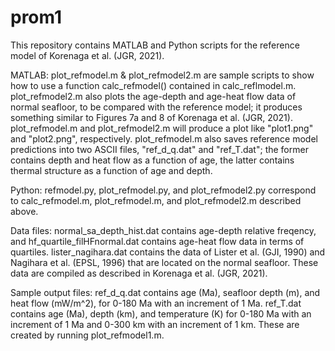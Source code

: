 # prom1
This repository contains MATLAB and Python scripts for the reference model of Korenaga et al. (JGR, 2021). 

MATLAB:
plot_refmodel.m & plot_refmodel2.m are sample scripts to show how to use a function calc_refmodel() contained
in calc_reflmodel.m. plot_refmodel2.m also plots the age-depth and age-heat flow data of normal seafloor, to be
compared with the reference model; it produces something similar to Figures 7a and 8 of Korenaga et al. (JGR, 2021). 
plot_refmodel.m and plot_refmodel2.m will produce a plot like "plot1.png" and "plot2.png", respectively. 
plot_refmodel.m also saves reference model predictions into two ASCII files, "ref_d_q.dat" and "ref_T.dat"; the former
contains depth and heat flow as a function of age, the latter contains thermal structure as a function of age and depth. 

Python:
refmodel.py, plot_refmodel.py, and plot_refmodel2.py correspond to calc_refmodel.m, plot_refmodel.m, and plot_refmodel2.m
described above. 

Data files:
normal_sa_depth_hist.dat contains age-depth relative freqency, and 
hf_quartile_filHFnormal.dat contains age-heat flow data in terms of quartiles. 
lister_nagihara.dat contains the data of Lister et al. (GJI, 1990) and Nagihara et al. (EPSL, 1996)
that are located on the normal seafloor. These data are compiled as described in Korenaga et al. (JGR, 2021). 

Sample output files:
ref_d_q.dat contains age (Ma), seafloor depth (m), and heat flow (mW/m^2), for 0-180 Ma with an increment of 1 Ma. 
ref_T.dat contains age (Ma), depth (km), and temperature (K) for 0-180 Ma with an increment of 1 Ma and 0-300 km with an increment of 1 km. 
These are created by running plot_refmodel1.m. 

